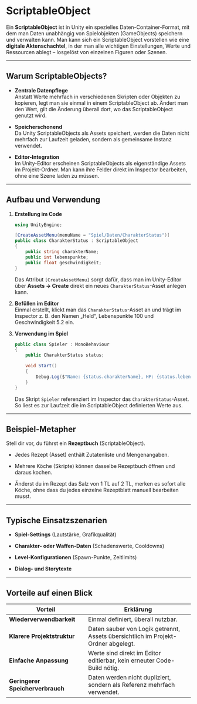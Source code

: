 # ScriptableObject

Ein **ScriptableObject** ist in Unity ein spezielles Daten-Container-Format, mit dem man Daten unabhängig von Spielobjekten (GameObjects) speichern und verwalten kann. Man kann sich ein ScriptableObject vorstellen wie eine **digitale Aktenschachtel**, in der man alle wichtigen Einstellungen, Werte und Ressourcen ablegt – losgelöst von einzelnen Figuren oder Szenen.

---

## Warum ScriptableObjects?

- **Zentrale Datenpflege**  
    Anstatt Werte mehrfach in verschiedenen Skripten oder Objekten zu kopieren, legt man sie einmal in einem ScriptableObject ab. Ändert man den Wert, gilt die Änderung überall dort, wo das ScriptableObject genutzt wird.
    
- **Speicherschonend**  
    Da Unity ScriptableObjects als Assets speichert, werden die Daten nicht mehrfach zur Laufzeit geladen, sondern als gemeinsame Instanz verwendet.
    
- **Editor-Integration**  
    Im Unity-Editor erscheinen ScriptableObjects als eigenständige Assets im Projekt-Ordner. Man kann ihre Felder direkt im Inspector bearbeiten, ohne eine Szene laden zu müssen.
    

---

## Aufbau und Verwendung

1. **Erstellung im Code**
    
    ```csharp
    using UnityEngine;
    
    [CreateAssetMenu(menuName = "Spiel/Daten/CharakterStatus")]
    public class CharakterStatus : ScriptableObject
    {
        public string charakterName;
        public int lebenspunkte;
        public float geschwindigkeit;
    }
    ```
    
    Das Attribut `[CreateAssetMenu]` sorgt dafür, dass man im Unity-Editor über **Assets → Create** direkt ein neues `CharakterStatus`-Asset anlegen kann.
    
2. **Befüllen im Editor**  
    Einmal erstellt, klickt man das `CharakterStatus`-Asset an und trägt im Inspector z. B. den Namen „Held“, Lebenspunkte 100 und Geschwindigkeit 5.2 ein.
    
3. **Verwendung im Spiel**
    
    ```csharp
    public class Spieler : MonoBehaviour
    {
        public CharakterStatus status;
    
        void Start()
        {
            Debug.Log($"Name: {status.charakterName}, HP: {status.lebenspunkte}");
        }
    }
    ```
    
    Das Skript `Spieler` referenziert im Inspector das `CharakterStatus`-Asset. So liest es zur Laufzeit die im ScriptableObject definierten Werte aus.
    

---

## Beispiel-Metapher

Stell dir vor, du führst ein **Rezeptbuch** (ScriptableObject).

- Jedes Rezept (Asset) enthält Zutatenliste und Mengenangaben.
    
- Mehrere Köche (Skripte) können dasselbe Rezeptbuch öffnen und daraus kochen.
    
- Änderst du im Rezept das Salz von 1 TL auf 2 TL, merken es sofort alle Köche, ohne dass du jedes einzelne Rezeptblatt manuell bearbeiten musst.
    

---

## Typische Einsatzszenarien

- **Spiel-Settings** (Lautstärke, Grafikqualität)
    
- **Charakter- oder Waffen-Daten** (Schadenswerte, Cooldowns)
    
- **Level-Konfigurationen** (Spawn-Punkte, Zeitlimits)
    
- **Dialog- und Storytexte**
    

---

## Vorteile auf einen Blick

| Vorteil                          | Erklärung                                                                         |
| -------------------------------- | --------------------------------------------------------------------------------- |
| **Wiederverwendbarkeit**         | Einmal definiert, überall nutzbar.                                                |
| **Klarere Projektstruktur**      | Daten sauber von Logik getrennt, Assets übersichtlich im Projekt-Ordner abgelegt. |
| **Einfache Anpassung**           | Werte sind direkt im Editor editierbar, kein erneuter Code-Build nötig.           |
| **Geringerer Speicherverbrauch** | Daten werden nicht dupliziert, sondern als Referenz mehrfach verwendet.           |